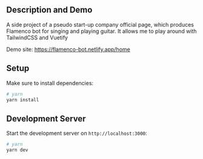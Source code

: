 ## Description and Demo
A side project of a pseudo start-up company official page, which produces Flamenco bot for singing and playing guitar.
It allows me to play around with TailwindCSS and Vuetify

Demo site: 
https://flamenco-bot.netlify.app/home

## Setup
Make sure to install dependencies:

```bash
# yarn
yarn install

```

## Development Server

Start the development server on `http://localhost:3000`:

```bash
# yarn
yarn dev
```

